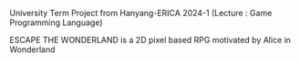 University Term Project from Hanyang-ERICA 2024-1
(Lecture : Game Programming Language)

ESCAPE THE WONDERLAND is a 2D pixel based RPG motivated by Alice in Wonderland
